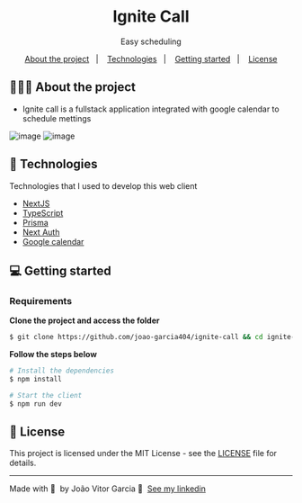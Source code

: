 <h1 align="center">
  Ignite Call
</h1>

<p align="center">Easy scheduling</p>

<p align="center">
  <a href="#-about-the-project">About the project</a>&nbsp;&nbsp;&nbsp;|&nbsp;&nbsp;&nbsp;
  <a href="#-technologies">Technologies</a>&nbsp;&nbsp;&nbsp;|&nbsp;&nbsp;&nbsp;
  <a href="#-getting-started">Getting started</a>&nbsp;&nbsp;&nbsp;|&nbsp;&nbsp;&nbsp;
  <a href="#-license">License</a>
</p>

## 👨🏻‍💻 About the project

- <p>Ignite call is a fullstack application integrated with google calendar to schedule mettings</p>

![image](https://github.com/joao-garcia404/ignite-call/assets/68558302/4175a69f-c06b-4885-a327-2b243717254f)
![image](https://github.com/joao-garcia404/ignite-call/assets/68558302/c431e17f-f686-4c65-bed3-fe90df7d77d2)

## 🚀 Technologies

Technologies that I used to develop this web client

- [NextJS](https://nextjs.org)
- [TypeScript](https://www.typescriptlang.org/)
- [Prisma](https://www.prisma.io/)
- [Next Auth](https://next-auth.js.org/)
- [Google calendar](https://calendar.google.com/)

## 💻 Getting started

### Requirements

**Clone the project and access the folder**

```bash
$ git clone https://github.com/joao-garcia404/ignite-call && cd ignite-call
```

**Follow the steps below**

```bash
# Install the dependencies
$ npm install

# Start the client
$ npm run dev
```

## 📝 License

This project is licensed under the MIT License - see the [LICENSE](LICENSE) file for details.

---

Made with 💜 &nbsp;by João Vitor Garcia 👋 &nbsp;[See my linkedin](https://www.linkedin.com/in/joao-garcia404/)


